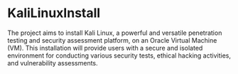 # KaliLinuxInstall
The project aims to install Kali Linux, a powerful and versatile penetration testing and security assessment platform, on an Oracle Virtual Machine (VM). This installation will provide users with a secure and isolated environment for conducting various security tests, ethical hacking activities, and vulnerability assessments.
